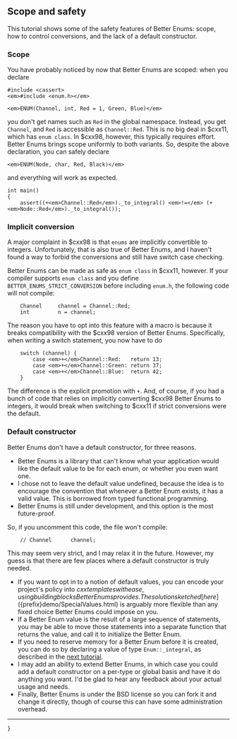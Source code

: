## Scope and safety

This tutorial shows some of the safety features of Better Enums: scope, how to
control conversions, and the lack of a default constructor.

### Scope

You have probably noticed by now that Better Enums are scoped: when you declare

    #include <cassert>
    <em>#include <enum.h></em>

    <em>ENUM(Channel, int, Red = 1, Green, Blue)</em>

you don't get names such as `Red` in the global namespace. Instead, you get
`Channel`, and `Red` is accessible as `Channel::Red`. This is no big deal in
$cxx11, which has `enum class`. In $cxx98, however, this typically requires
effort. Better Enums brings scope uniformly to both variants. So, despite the
above declaration, you can safely declare

    <em>ENUM(Node, char, Red, Black)</em>

and everything will work as expected.

    int main()
    {
        assert((+<em>Channel::Red</em>)._to_integral() <em>!=</em> (+<em>Node::Red</em>)._to_integral());

### Implicit conversion

A major complaint in $cxx98 is that `enums` are implicitly convertible to
integers. Unfortunately, that is also true of Better Enums, and I haven't found
a way to forbid the conversions and still have switch case checking.

Better Enums can be made as safe as `enum class` in $cxx11, however. If your
compiler supports `enum class` and you define
`BETTER_ENUMS_STRICT_CONVERSION` before including `enum.h`, the following code
will not compile:

~~~comment
    Channel     channel = Channel::Red;
    int         n = channel;
~~~

The reason you have to opt into this feature with a macro is because it breaks
compatibility with the $cxx98 version of Better Enums. Specifically, when
writing a switch statement, you now have to do

~~~comment
    switch (channel) {
        case <em>+</em>Channel::Red:   return 13;
        case <em>+</em>Channel::Green: return 37;
        case <em>+</em>Channel::Blue:  return 42;
    }
~~~

The difference is the explicit promotion with `+`. And, of course, if you had a
bunch of code that relies on implicitly converting $cxx98 Better Enums to
integers, it would break when switching to $cxx11 if strict conversions were the
default.

### Default constructor

Better Enums don't have a default constructor, for three reasons.

  - Better Enums is a library that can't know what your application would like
    the default value to be for each enum, or whether you even want one.
  - I chose not to leave the default value undefined, because the idea is to
    encourage the convention that whenever a Better Enum exists, it has a valid
    value. This is borrowed from typed functional programming.
  - Better Enums is still under development, and this option is the most
    future-proof.

So, if you uncomment this code, the file won't compile:

        // Channel      channel;

This may seem very strict, and I may relax it in the future. However, my guess
is that there are few places where a default constructor is truly needed.

  - If you want to opt in to a notion of default values, you can encode your
    project's policy into $cxx templates with ease, using building blocks Better
    Enums provides. The solution sketched
    [here](${prefix}demo/SpecialValues.html) is arguably more flexible than any
    fixed choice Better Enums could impose on you.
  - If a Better Enum value is the result of a large sequence of statements,
    you may be able to move those statements into a separate function that
    returns the value, and call it to initialize the Better Enum.
  - If you need to reserve memory for a Better Enum before it is created, you
    can do so by declaring a value of type `Enum::_integral`, as described in
    the [next tutorial](${prefix}tutorial/RepresentationAndAlignment.html).
  - I may add an ability to extend Better Enums, in which case you could add a
    default constructor on a per-type or global basis and have it do anything
    you want. I'd be glad to hear any feedback about your actual usage and
    needs.
  - Finally, Better Enums is under the BSD license so you can fork it and change
    it directly, though of course this can have some administration overhead.

---

    }
